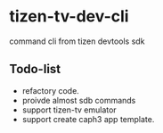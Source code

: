 # tizen-tv-dev-cli
command cli from tizen devtools sdk 


## Todo-list
-   refactory code.
-   proivde almost sdb commands
-   support tizen-tv emulator
-   support create caph3 app template.